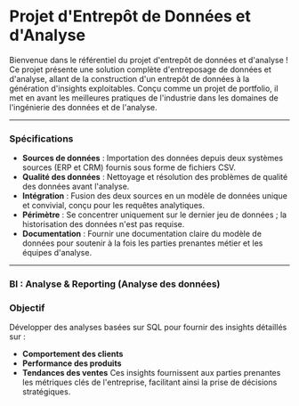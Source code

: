 # Projet d'Entrepôt de Données et d'Analyse
Bienvenue dans le référentiel du projet d'entrepôt de données et d'analyse !
Ce projet présente une solution complète d'entreposage de données et d'analyse, allant de la construction d'un entrepôt de données à la génération d'insights exploitables. Conçu comme un projet de portfolio, il met en avant les meilleures pratiques de l'industrie dans les domaines de l'ingénierie des données et de l'analyse.

---

### Spécifications
- **Sources de données** : Importation des données depuis deux systèmes sources (ERP et CRM) fournis sous forme de fichiers CSV.
- **Qualité des données** : Nettoyage et résolution des problèmes de qualité des données avant l'analyse.
- **Intégration** : Fusion des deux sources en un modèle de données unique et convivial, conçu pour les requêtes analytiques.
- **Périmètre** : Se concentrer uniquement sur le dernier jeu de données ; la historisation des données n'est pas requise.
- **Documentation** : Fournir une documentation claire du modèle de données pour soutenir à la fois les parties prenantes métier et les équipes d'analyse.

---

### BI : Analyse & Reporting (Analyse des données)

### Objectif
Développer des analyses basées sur SQL pour fournir des insights détaillés sur :
- **Comportement des clients**
- **Performance des produits**
- **Tendances des ventes**
Ces insights fournissent aux parties prenantes les métriques clés de l'entreprise, facilitant ainsi la prise de décisions stratégiques.
